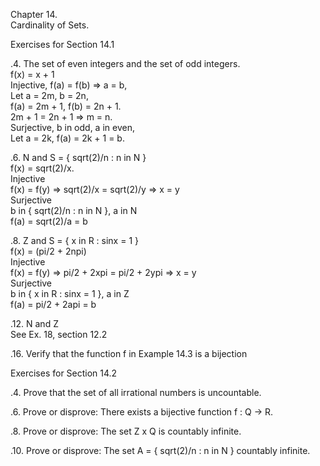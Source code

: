 Chapter 14.      
Cardinality of Sets.      


Exercises for Section 14.1     

.4. The set of even integers and the set of odd integers.      
f(x) = x + 1      
Injective, f(a) = f(b) => a = b,     
Let a = 2m, b = 2n,      
f(a) = 2m + 1, f(b) = 2n + 1.      
2m + 1 = 2n + 1 => m = n.     
Surjective, b in odd, a in even,      
Let a = 2k, f(a) = 2k + 1 = b.      


.6. N and S = { sqrt(2)/n : n in N }     
f(x) = sqrt(2)/x.       
Injective       
f(x) = f(y) => sqrt(2)/x = sqrt(2)/y => x = y      
Surjective       
b in { sqrt(2)/n : n in N }, a in N       
f(a) = sqrt(2)/a = b      


.8. Z and S = { x in R : sinx = 1 }     
f(x) = (pi/2 + 2npi)      
Injective       
f(x) = f(y) => pi/2 + 2xpi = pi/2 + 2ypi => x = y     
Surjective      
b in { x in R : sinx = 1 }, a in Z      
f(a) = pi/2 + 2api = b     


.12. N and Z      
See Ex. 18, section 12.2

.16. Verify that the function f in Example 14.3 is a bijection     


Exercises for Section 14.2      

.4. Prove that the set of all irrational numbers is uncountable.     

.6. Prove or disprove: There exists a bijective function f : Q -> R.     

.8. Prove or disprove: The set Z x Q is countably infinite.      

.10. Prove or disprove:  The set A = { sqrt(2)/n : n in N } countably infinite.     

